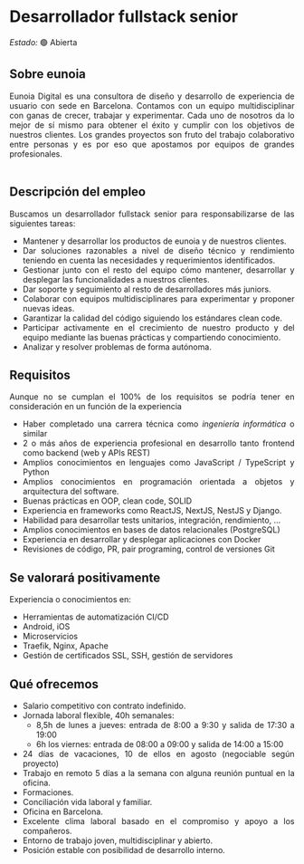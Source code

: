 # Desarrollador fullstack senior

*Estado:* &#128994; Abierta

## Sobre eunoia
<div style="text-align: justify">
Eunoia Digital es una consultora de diseño y desarrollo de experiencia de usuario con sede en Barcelona. Contamos con un equipo multidisciplinar con ganas de crecer, trabajar y experimentar. Cada uno de nosotros da lo mejor de sí mismo para obtener el éxito y cumplir con los objetivos de nuestros clientes. Los grandes proyectos son fruto del trabajo colaborativo entre personas y es por eso que apostamos por equipos de grandes profesionales.  
<div><br>
  
  
## Descripción del empleo
Buscamos un desarrollador fullstack senior para responsabilizarse de las siguientes tareas:
* Mantener y desarrollar los productos de eunoia y de nuestros clientes.
* Dar soluciones razonables a nivel de diseño técnico y rendimiento teniendo en cuenta las necesidades y requerimientos identificados.
* Gestionar junto con el resto del equipo cómo mantener, desarrollar y desplegar las funcionalidades a nuestros clientes.
* Dar soporte y seguimiento al resto de desarrolladores más juniors.
* Colaborar con equipos multidisciplinares para experimentar y proponer nuevas ideas.
* Garantizar la calidad del código siguiendo los estándares clean code.
* Participar activamente en el crecimiento de nuestro producto y del equipo mediante las buenas prácticas y compartiendo conocimiento.
* Analizar y resolver problemas de forma autónoma.

## Requisitos
Aunque no se cumplan el 100% de los requisitos se podría tener en consideración en un función de la experiencia
* Haber completado una carrera técnica como *ingeniería informática* o similar
* 2 o más años de experiencia profesional en desarrollo tanto frontend como backend (web y APIs REST)
* Amplios conocimientos en lenguajes como JavaScript / TypeScript y Python
* Amplios conocimientos en programación orientada a objetos y arquitectura del software.
* Buenas prácticas en OOP, clean code, SOLID
* Experiencia en frameworks como ReactJS, NextJS, NestJS y Django.
* Habilidad para desarrollar tests unitarios, integración, rendimiento, …
* Amplios conocimientos en bases de datos relacionales (PostgreSQL)
* Experiencia en desarrollar y desplegar aplicaciones con Docker
* Revisiones de código, PR, pair programing, control de versiones Git

## Se valorará positivamente
Experiencia o conocimientos en:
* Herramientas de automatización CI/CD
* Android, iOS
* Microservicios
* Traefik, Nginx, Apache
* Gestión de certificados SSL, SSH, gestión de servidores


## Qué ofrecemos
* Salario competitivo con contrato indefinido.
* Jornada laboral flexible, 40h semanales:
  * 8,5h de lunes a jueves: entrada de 8:00 a 9:30 y salida de 17:30 a 19:00
  * 6h los viernes: entrada de 08:00 a 09:00 y salida de 14:00 a 15:00
* 24 días de vacaciones, 10 de ellos en agosto (negociable según proyecto)
* Trabajo en remoto 5 días a la semana con alguna reunión puntual en la oficina.
* Formaciones.
* Conciliación vida laboral y familiar.
* Oficina en Barcelona.
* Excelente clima laboral basado en el compromiso y apoyo a los compañeros.
* Entorno de trabajo joven, multidisciplinar y abierto.
* Posición estable con posibilidad de desarrollo interno.
